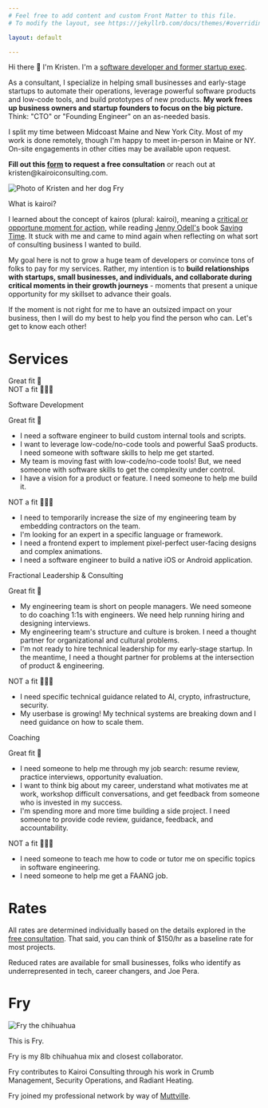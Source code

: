 ```yaml
---
# Feel free to add content and custom Front Matter to this file.
# To modify the layout, see https://jekyllrb.com/docs/themes/#overriding-theme-defaults

layout: default

---
```

<link rel="stylesheet" href="/assets/style.css">

<div class="page">
	<div class="intro">
		<div class="content">
			<p class="heading">
				Hi there 👋 I'm Kristen. I'm a <a href="https://www.linkedin.com/in/kristen-manning-83b266104">software developer and former startup exec</a>.
			</p>
			<p>
				As a consultant, I specialize in helping small businesses and early-stage startups to automate their operations, leverage powerful software products and low-code tools, and build prototypes of new products. <b>My work frees up business owners and startup founders to focus on the big picture.</b> Think: "CTO" or "Founding Engineer" on an as-needed basis. 
			</p>
			<p>
				I split my time between Midcoast Maine and New York City. Most of my work is done remotely, though I'm happy to meet in-person in Maine or NY. On-site engagements in other cities may be available upon request. 
			</p>
			<p>
				<b>Fill out this <a href="https://form.jotform.com/240365810662050">form</a> to request a free consultation</b> or reach out at kristen@kairoiconsulting.com.
			</p>
		</div>
	    <div class="photo">
	        <img src="https://avatars.githubusercontent.com/u/20606480?v=4" alt="Photo of Kristen and her dog Fry">
	    </div>
	</div>
	<div class="about-the-name">
    	<p class="heading">
			What is kairoi? 
		</p>
		<p>
			I learned about the concept of kairos (plural: kairoi), meaning a <a href="https://en.wikipedia.org/wiki/Kairos">critical or opportune moment for action</a>, while reading <a href="https://www.jennyodell.com/writing.html">Jenny Odell's</a> book <a href="https://www.penguinrandomhouse.com/books/672377/saving-time-by-jenny-odell/">Saving Time</a>. It stuck with me and came to mind again when reflecting on what sort of consulting business I wanted to build. 
		</p>
		<p>
			My goal here is not to grow a huge team of developers or convince tons of folks to pay for my services. Rather, my intention is to <b>build relationships with startups, small businesses, and individuals, and collaborate during critical moments in their growth journeys</b> - moments that present a unique opportunity for my skillset to advance their goals. 
		</p>
		<p>
			If the moment is not right for me to have an outsized impact on your business, then I will do my best to help you find the person who can. Let's get to know each other!
		</p>
    </div>
	<div>
	    <h1>
	    	Services
	    </h1> 
	    <div class="services"> 
	    	<div class="service header-row">
			    <p class="service-type">
			    </p>
			    <div class="empty-col"></div>
			    <div class="great-fit heading"> 
			    	Great fit 💯 
			    </div>
			    <div class="not-fit heading"> 
			    	NOT a fit 🙅🏻‍♀️
			    </div>
			</div>
		    <div class="service">
			    <p class="service-type heading">
			    	Software Development
			    </p>
			    <div class="empty-col"></div>
			    <div class="great-fit"> 
			    	<div class="mobile-header"> 
			    		Great fit 💯 
			    	</div>
			    	<ul>
				    	<li>I need a software engineer to build custom internal tools and scripts.</li>
				    	<li>I want to leverage low-code/no-code tools and powerful SaaS products. I need someone with software skills to help me get started.</li>
				    	<li>My team is moving fast with low-code/no-code tools! But, we need someone with software skills to get the complexity under control.</li> 
				    	<li>I have a vision for a product or feature. I need someone to help me build it.</li>
				    </ul>
			    </div>
			    <div class="not-fit"> 
			    	<div class="mobile-header"> 
				    	NOT a fit 🙅🏻‍♀️
				    </div>
			    	<ul>
				    	<li>I need to temporarily increase the size of my engineering team by embedding contractors on the team.</li>
				    	<li>I'm looking for an expert in a specific language or framework.</li>
				    	<li>I need a frontend expert to implement pixel-perfect user-facing designs and complex animations.</li>
				    	<li>I need a software engineer to build a native iOS or Android application.</li>
				    </ul>
			    </div>
			</div>
		    <div class="service">
			    <p class="service-type heading">
		    		Fractional Leadership & Consulting
			    </p>
			    <div class="empty-col"></div>
			    <div class="great-fit"> 
			    	<div class="mobile-header"> 
			    		Great fit 💯 
			    	</div>
			    	<ul>
				    	<li>My engineering team is short on people managers. We need someone to do coaching 1:1s with engineers. We need help running hiring and designing interviews.</li>
				    	<li>My engineering team's structure and culture is broken. I need a thought partner for organizational and cultural problems.</li> 
				    	<li>I'm not ready to hire technical leadership for my early-stage startup. In the meantime, I need a thought partner for problems at the intersection of product & engineering.</li> 
				    </ul>
			    </div>
			    <div class="not-fit"> 
			    	<div class="mobile-header"> 
				    	NOT a fit 🙅🏻‍♀️
				    </div>
			    	<ul>
				    	<li>I need specific technical guidance related to AI, crypto, infrastructure, security.</li>
				    	<li>My userbase is growing! My technical systems are breaking down and I need guidance on how to scale them.</li>
				    </ul>
			    </div>
			</div>
		    <div class="service">
			    <p class="service-type heading">
		    		Coaching
			    </p>
			    <div class="empty-col"></div>
				<div class="great-fit"> 
					<div class="mobile-header"> 
			    		Great fit 💯 
			    	</div>
			    	<ul>
				    	<li>I need someone to help me through my job search: resume review, practice interviews, opportunity evaluation.</li>
				    	<li>I want to think big about my career, understand what motivates me at work, workshop difficult conversations, and get feedback from someone who is invested in my success.</li>
				    	<li>I'm spending more and more time building a side project. I need someone to provide code review, guidance, feedback, and accountability.</li>
				    </ul>
			    </div>
			    <div class="not-fit"> 
			    	<div class="mobile-header"> 
				    	NOT a fit 🙅🏻‍♀️
				    </div>
			    	<ul>
				    	<li>I need someone to teach me how to code or tutor me on specific topics in software engineering.</li>
				    	<li>I need someone to help me get a FAANG job.</li>
				    </ul>
				</div>
			</div>
		</div>
	</div>
    <div class="rates"> 
    	<h1>
	    	Rates
	    </h1> 
	    <p>
	    	All rates are determined individually based on the details explored in the <a href="https://form.jotform.com/240365810662050">free consultation</a>. That said, you can think of $150/hr as a baseline rate for most projects. 
	    </p>
	    <p>
	    	Reduced rates are available for small businesses, folks who identify as underrepresented in tech, career changers, and Joe Pera. 
	   	</p>
    </div>
    <div> 
    	<h1>
	    	Fry
	    </h1> 
	    <div class="fry">
	    	<div class="photo">
				<img src="https://lh3.googleusercontent.com/pw/ABLVV85BmrB354eeDjGrSWniBWiznMvMUMQNaZFRq9Oylcr8BmdyC6UBg473gEbpqnWKk1rCNs7HT1Ax3BwDwpJUChss8jrcLcTfKN6LKqpc8Yabi1xyRJax_PRWpQ1K-DUggQGl394NodCciCxnJIdlY8o=w1304-h1304-s-no-gm?authuser=0" alt="Fry the chihuahua">
			</div>
		    <div class="content">
				<p>
					This is Fry. 
				</p>
				<p>
					Fry is my 8lb chihuahua mix and closest collaborator.
				</p>
				<p>
					Fry contributes to Kairoi Consulting through his work in Crumb Management, Security Operations, and Radiant Heating. 
				</p>
				<p>
					Fry joined my professional network by way of <a href="https://muttville.org/available_mutts">Muttville</a>. 
				</p>
			</div> 
		</div>
    </div>
</div>



